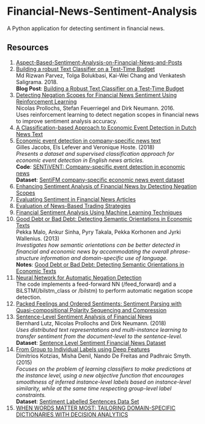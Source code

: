 # Financial-News-Sentiment-Analysis

A Python application for detecting sentiment in financial news.

## Resources

1. [Aspect-Based-Sentiment-Analysis-on-Financial-News-and-Posts](https://github.com/simra-shahid/Aspect-Based-Sentiment-Analysis-on-Financial-News-and-Posts)
2. [Building a robust Text Classifier on a Test-Time Budget](https://arxiv.org/pdf/1808.08270.pdf)
   <br/>Md Rizwan Parvez, Tolga Bolukbasi, Kai-Wei Chang and Venkatesh Saligrama. 2018.
   <br>**Blog Post**: [Building a Robust Text Classifier on a Test-Time Budget](https://www.groundai.com/project/building-a-robust-text-classifier-on-a-test-time-budget/)
2. [Detecting Negation Scopes for Financial News Sentiment Using Reinforcement
Learning](https://www.researchgate.net/profile/Nicolas_Proellochs/publication/300410797_Detecting_Negation_Scopes_for_Financial_News_Sentiment_Using_Reinforcement_Learning/links/5b683ba545851584787f28f0/Detecting-Negation-Scopes-for-Financial-News-Sentiment-Using-Reinforcement-Learning.pdf?_sg%5B0%5D=WKrQdyfAiSI9J3OEh6_teHRmPKBe6yumFVR9PL7mGDWNKRj8qK4Ew3EVqjFp8_IOKvuBUBH2X0DLj2l3b-q_Qg.oBJTY8Kml-IVu4mBKmmZWKb5EESMGt5GyISlEWLlisNThP2p6OXwcwRUqo3rK3LEgjZQ_OGaDMauV-wCRF-Y6g&_sg%5B1%5D=x1R00Dysaa2M1vHn3DTpJzLXpNrP2n5OOfYgl4EYHFtZn6JvSFf-0bk_7niwTFlkfQAE8fQo0Vzn3GCqcig3koQmsq78xhwQefcm1FSgRkIp.oBJTY8Kml-IVu4mBKmmZWKb5EESMGt5GyISlEWLlisNThP2p6OXwcwRUqo3rK3LEgjZQ_OGaDMauV-wCRF-Y6g&_iepl=)
<br/>Nicolas Prollochs, Stefan Feuerriegel and Dirk Neumann. 2016.
<br/>Uses reinforcement learning to detect negation scopes in financial news to improve sentiment analysis accuracy.
3. [A Classification-based Approach to Economic Event Detection
in Dutch News Text]()
4. [Economic event detection in company-specific news text](https://biblio.ugent.be/publication/8570479/file/8573942.pdf)<br/>Gilles Jacobs, Els Lefever and Veronique Hoste. (2018)
<br/>*Presents a dataset and supervised classification approach for economic event detection in English news articles.*
<br/>**Code**: [SENTiVENT: Company-specific event detection in economic news](https://github.com/GillesJ/sentivent-economic-event-detection)
<br/>**Dataset**: [SentiFM company-specific economic news event dataset](https://osf.io/enu2k/)
5. [Enhancing Sentiment Analysis of Financial News by Detecting Negation Scopes](https://dl.acm.org/citation.cfm?id=2761494)
6. [Evaluating Sentiment in Financial News Articles](http://citeseerx.ist.psu.edu/viewdoc/download?doi=10.1.1.457.6544&rep=rep1&type=pdf)
7. [Evaluation of News-Based Trading Strategies](https://pdfs.semanticscholar.org/2f42/da35a94692197c43f76acdc134b46698bc6c.pdf?_ga=2.147591927.1717128319.1551212256-746113903.1548417744)
8. [Financial Sentiment Analysis Using Machine Learning Techniques](https://pdfs.semanticscholar.org/100f/ef8fb36d71b096a57d9f463b3ad11c86930e.pdf)
9. [Good Debt or Bad Debt: Detecting Semantic Orientations in Economic Texts](https://arxiv.org/abs/1307.5336)
   <br/>Pekka Malo, Ankur Sinha, Pyry Takala, Pekka Korhonen and Jyrki Wallenius. (2013)
   <br/> *Investigates how semantic orientations can be better detected in financial and economic news by accommodating the overall phrase-structure information and domain-specific use of language.*
   <br/> **Notes**: [Good Debt or Bad Debt: Detecting Semantic Orientations in Economic Texts](https://github.com/bobflagg/Financial-News-Sentiment-Analysis/blob/master/notes/Good-Debt-or-Bad-Debt-Detecting-Semantic-Orientations-in-Economic-Texts.txt)
9. [Neural Network for Automatic Negation Detection](https://github.com/ffancellu/NegNN)
<br/>The code implements a feed-forward NN (/feed_forward) and a BiLSTM(/bilstm_class or /bilstm) to perform automatic negation scope detection.
9. [Packed Feelings and Ordered Sentiments: Sentiment Parsing with Quasi-compositional Polarity Sequencing and Compression](http://citeseerx.ist.psu.edu/viewdoc/download?doi=10.1.1.472.3616&rep=rep1&type=pdf)
10. [Sentence-Level Sentiment Analysis of Financial News](https://arxiv.org/pdf/1901.00400.pdf)<br/>
Bernhard Lutz, Nicolas Prollochs and Dirk Neumann. (2018)<br/>
*Uses distributed text representations and multi-instance learning to transfer sentiment from the document-level to the sentence-level.*<br/>
**Dataset**: [Sentence Level Sentiment Financial News Dataset](https://github.com/InformationSystemsFreiburg/SentenceLevelSentimentFinancialNews)
11. [From Group to Individual Labels using Deep Features](http://mdenil.com/media/papers/2015-deep-multi-instance-learning.pdf)
<br/>Dimitrios Kotzias, Misha Denil, Nando De Freitas and Padhraic Smyth. (2015)
<br/>*Focuses on the problem of learning classifiers to make predictions at the instance level, using a new objective function that encourages smoothness of inferred instance-level labels based on instance-level similarity, while at the same time respecting group-level label constraints.*
<br/>**Dataset**: [Sentiment Labelled Sentences Data Set](https://archive.ics.uci.edu/ml/datasets/Sentiment+Labelled+Sentences)
12. [WHEN WORDS MATTER MOST: TAILORING DOMAIN-SPECIFIC DICTIONARIES WITH DECISION ANALYTICS](http://www.fox.temple.edu/conferences/cist/papers/Session%205B/CIST_2015_5B_3.pdf)
